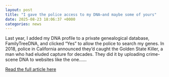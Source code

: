 ```yaml
---
layout: post
title: "I gave the police access to my DNA—and maybe some of yours"
date: 2025-08-23 18:06:37 +0000
categories: news
---
```


Last year, I added my DNA profile to a private genealogical database, FamilyTreeDNA, and clicked “Yes” to allow the police to search my genes. In 2018, police in California announced they’d&#160;caught the Golden State Killer, a man who had eluded capture for decades. They did it by uploading crime-scene DNA to websites like the one&#8230;...

[Read the full article here](https://www.technologyreview.com/2025/08/22/1122315/i-gave-police-access-to-my-dna/)
